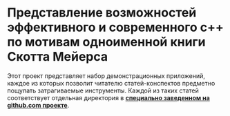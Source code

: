 # Представление возможностей эффективного и современного c++ по мотивам одноименной книги Скотта Мейерса

Этот проект представляет набор демонстрационных приложений, каждое из которых позволит читателю статей-конспектов предметно пощупать затрагиваемые инструменты. Каждой из таких статей соответствует отдельная директория в **[специально заведенном на github.com проекте](https://github.com/rozhkovdmitrii/scott-meyers-c-11-14-features)**.
